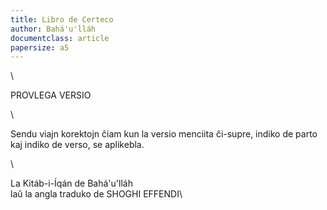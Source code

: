 ```yaml
---
title: Libro de Certeco
author: Bahá'u'lláh
documentclass: article
papersize: a5
---
```


\

PROVLEGA VERSIO

\

Sendu viajn korektojn ĉiam kun la versio menciita ĉi-supre, indiko de parto kaj indiko de verso, se aplikebla.

\

La Kitáb-i-Íqán de Bahá'u'lláh\
laŭ la angla traduko de SHOGHI EFFENDI\
